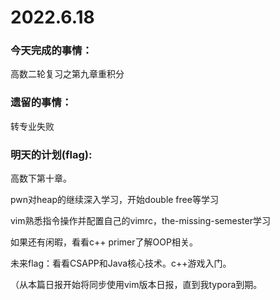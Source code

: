 # 2022.6.18

### 今天完成的事情：

高数二轮复习之第九章重积分

### 遗留的事情：

转专业失败

### 明天的计划(flag):

高数下第十章。

pwn对heap的继续深入学习，开始double free等学习

vim熟悉指令操作并配置自己的vimrc，the-missing-semester学习

如果还有闲暇，看看c++ primer了解OOP相关。

未来flag：看看CSAPP和Java核心技术。c++游戏入门。

（从本篇日报开始将同步使用vim版本日报，直到我typora到期。

